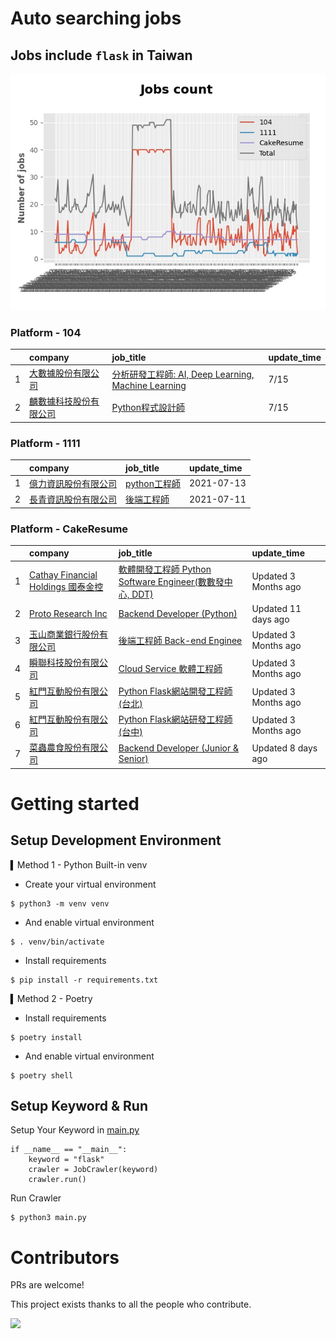 # Auto searching jobs

## Jobs include `flask` in Taiwan 

 ![image](./doc/plot_img.jpg)


### Platform - 104


|    | company                                                                         | job_title                                                                                               | update_time   |
|---:|:--------------------------------------------------------------------------------|:--------------------------------------------------------------------------------------------------------|:--------------|
|  1 | [大數據股份有限公司](https://www.104.com.tw/company/1a2x6bjjhc?jobsource=2018indexpoc)   | [分析研發工程師: AI, Deep Learning, Machine Learning](https://www.104.com.tw/job/54ffa?jobsource=2018indexpoc) | 7/15          |
|  2 | [麟數據科技股份有限公司](https://www.104.com.tw/company/1a2x6bjpwh?jobsource=2018indexpoc) | [Python程式設計師](https://www.104.com.tw/job/6uj6n?jobsource=2018indexpoc)                                  | 7/15          |

### Platform - 1111


|    | company                                              | job_title                                          | update_time   |
|---:|:-----------------------------------------------------|:---------------------------------------------------|:--------------|
|  1 | [億力資訊股份有限公司](https://www.1111.com.tw/corp/54937860/) | [python工程師](https://www.1111.com.tw/job/97374762/) | 2021-07-13    |
|  2 | [長青資訊股份有限公司](https://www.1111.com.tw/corp/71694811/) | [後端工程師](https://www.1111.com.tw/job/85012186/)     | 2021-07-11    |

### Platform - CakeResume


|    | company                                                                               | job_title                                                                                                                           | update_time          |
|---:|:--------------------------------------------------------------------------------------|:------------------------------------------------------------------------------------------------------------------------------------|:---------------------|
|  1 | [Cathay Financial Holdings 國泰金控](https://www.cakeresume.com/companies/cathayholdings) | [軟體開發工程師 Python Software Engineer(數數發中心, DDT)](https://www.cakeresume.com/companies/cathayholdings/jobs/f5c69a)                     | Updated 3 Months ago |
|  2 | [Proto Research Inc](https://www.cakeresume.com/companies/proto-cx)                   | [Backend Developer (Python)](https://www.cakeresume.com/companies/proto-cx/jobs/backend-developer-python)                           | Updated 11 days ago  |
|  3 | [玉山商業銀行股份有限公司](https://www.cakeresume.com/companies/esunbank)                         | [後端工程師 Back-end Enginee](https://www.cakeresume.com/companies/esunbank/jobs/back-end-enginee)                                       | Updated 3 Months ago |
|  4 | [瞬聯科技股份有限公司](https://www.cakeresume.com/companies/cienet)                             | [Cloud Service 軟體工程師](https://www.cakeresume.com/companies/cienet/jobs/cloud-service-software-engineer)                             | Updated 3 Months ago |
|  5 | [紅門互動股份有限公司](https://www.cakeresume.com/companies/eagleeye-5332f1)                    | [Python Flask網站開發工程師(台北)](https://www.cakeresume.com/companies/eagleeye-5332f1/jobs/python-flask-web-development-engineer-taipei)   | Updated 3 Months ago |
|  6 | [紅門互動股份有限公司](https://www.cakeresume.com/companies/eagleeye-5332f1)                    | [Python Flask網站研發工程師(台中)](https://www.cakeresume.com/companies/eagleeye-5332f1/jobs/python-flask-website-r-amp-d-engineer-taichung) | Updated 3 Months ago |
|  7 | [菜蟲農食股份有限公司](https://www.cakeresume.com/companies/tsaitung)                           | [Backend Developer (Junior & Senior)](https://www.cakeresume.com/companies/tsaitung/jobs/backend-developer-junior-senior)           | Updated 8 days ago   |



# Getting started
## Setup Development Environment
▍Method 1 - Python Built-in venv

- Create your virtual environment
```
$ python3 -m venv venv
```
- And enable virtual environment
```
$ . venv/bin/activate
```
- Install requirements
```
$ pip install -r requirements.txt 
```

▍Method 2 - Poetry
- Install requirements
```
$ poetry install
```
- And enable virtual environment
```
$ poetry shell
```

## Setup Keyword & Run

Setup Your Keyword in [main.py](./main.py#L88)
```
if __name__ == "__main__":
    keyword = "flask"
    crawler = JobCrawler(keyword)
    crawler.run()
```

Run Crawler
```
$ python3 main.py
```

# Contributors
PRs are welcome!

This project exists thanks to all the people who contribute.

<a href="https://github.com/hsuanchi/auto-search-flask-job/graphs/contributors">
  <img src="https://contrib.rocks/image?repo=hsuanchi/auto-search-flask-job"/>
</a>
